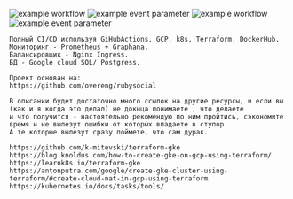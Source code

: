 ![example workflow](https://github.com/dwx82/rubysocial/actions/workflows/release.yml/badge.svg)
![example event parameter](https://github.com/dwx82/rubysocial/actions/workflows/release.yml/badge.svg?event=push)
![example workflow](https://github.com/dwx82/rubysocial/actions/workflows/magic.yaml/badge.svg)
![example event parameter](https://github.com/dwx82/rubysocial/actions/workflows/magic.yaml/badge.svg?event=push)
```
Полный CI/CD используя GiHubActions, GCP, k8s, Terraform, DockerHub.
Мониторинг - Prometheus + Graphana.
Балансировщик - Nginx Ingress.
БД - Google cloud SQL/ Postgress.

Проект основан на:
https://github.com/overeng/rubysocial

В описании будет достаточно много ссылок на другие ресурсы, и если вы (как и я когда это делал) не докнца понимаете , что делаете
и что получится - настоятельно рекомендую по ним пройтись, сэкономите время и не вылезут ошибки от которых впадаете в ступор.
А те которые вылезут сразу поймете, что сам дурак. 

https://github.com/k-mitevski/terraform-gke
https://blog.knoldus.com/how-to-create-gke-on-gcp-using-terraform/
https://learnk8s.io/terraform-gke
https://antonputra.com/google/create-gke-cluster-using-terraform/#create-cloud-nat-in-gcp-using-terraform
https://kubernetes.io/docs/tasks/tools/

```
